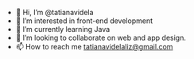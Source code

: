 - 👋 Hi, I’m @tatianavidela
- 👀 I’m interested in front-end development 
- 🌱 I’m currently learning Java
- 💞️ I’m looking to collaborate on web and app design.
- 📫 How to reach me tatianavidelaliz@gmail.com

<!---
tatianavidela/tatianavidela is a ✨ special ✨ repository because its `README.md` (this file) appears on your GitHub profile.
You can click the Preview link to take a look at your changes.
--->
